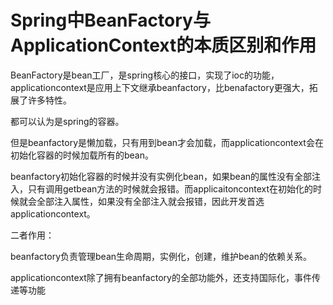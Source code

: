 # Spring中BeanFactory与ApplicationContext的本质区别和作用

BeanFactory是bean工厂，是spring核心的接口，实现了ioc的功能，applicationcontext是应用上下文继承beanfactory，比benafactory更强大，拓展了许多特性。

都可以认为是spring的容器。

但是beanfactory是懒加载，只有用到bean才会加载，而applicationcontext会在初始化容器的时候加载所有的bean。

beanfactory初始化容器的时候并没有实例化bean，如果bean的属性没有全部注入，只有调用getbean方法的时候就会报错。而applicaitoncontext在初始化的时候就会全部注入属性，如果没有全部注入就会报错，因此开发首选applicationcontext。

二者作用：

beanfactory负责管理bean生命周期，实例化，创建，维护bean的依赖关系。

applicationcontext除了拥有beanfactory的全部功能外，还支持国际化，事件传递等功能

